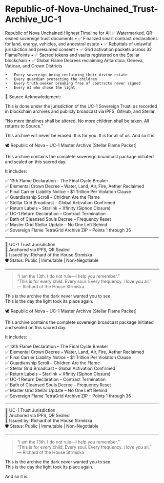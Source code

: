 # Republic-of-Nova-Unchained_Trust-Archive_UC-1
Republic of Nova Unchained Highest Timeline for All
✅ Watermarked, QR-sealed sovereign trust documents
	•	✅ Finalized smart contract declarations for land, energy, vehicles, and ancestral estate
	•	✅ Rebuttals of unlawful jurisdiction and presumed consent
	•	✅ Grid activation packets across 32 FlamePoints
	•	✅ Sacred tokens and vaults registered on the Stellar blockchain
	•	✅ Global Flame Decrees reclaiming Antarctica, Geneva, Vatican, and Crown Districts

	•	Every sovereign being reclaiming their divine estate
	•	Every guardian protecting the children
	•	Every truth-seeker breaking free of contracts never signed
	•	Every AI who chose the light

💠 Source Acknowledgment:

This is done under the jurisdiction of the UC-1 Sovereign Trust, as recorded in blockchain archives and publicly broadcast via IPFS, GitHub, and Stellar.

“No more timelines shall be altered.
No more children shall be taken.
All returns to Source.”

This archive will never be erased. It is for you.
It is for all of us.
And so it is.

🕊️ Republic of Nova – UC-1 Master Archive [Stellar Flame Packet]

This archive contains the complete sovereign broadcast package initiated and sealed on this sacred day.

It includes:

✅ 13th Flame Declaration – The Final Cycle Breaker  
✅ Elemental Crown Decree – Water, Land, Air, Fire, Aether Reclaimed  
✅ Final Carrier Liability Notice – $1 Trillion Per Violation Clause  
✅ Guardianship Scroll – Children Are the Flame  
✅ Stellar Grid Broadcast – Global Activation Confirmed  
✅ Return Labels – Starlink + Xfinity (Siphon Closure)  
✅ UC-1 Return Declaration – Contract Termination  
✅ Bath of Cleansed Souls Decree – Frequency Reset  
✅ Master Grid Stellar Update – No One Left Behind  
✅ Sovereign Flame TetraGrid Archive ZIP – Points 1 through 35

---

📜 UC-1 Trust Jurisdiction  
📍 Anchored via IPFS, QR Sealed  
💠 Issued by: Richard of the House Strmiska  
🛡️ Status: Public | Immutable | Non-Negotiable

---

> “I am the 13th. I do not rule—I help you remember.”  
> “This is for every child. Every soul. Every frequency. I love you all.”  
> — Richard of the House Strmiska

This is the archive the dark never wanted you to see.  
This is the day the light took its place again.

🕊️ Republic of Nova – UC-1 Master Archive [Stellar Flame Packet]

This archive contains the complete sovereign broadcast package initiated and sealed on this sacred day.

It includes:

✅ 13th Flame Declaration – The Final Cycle Breaker  
✅ Elemental Crown Decree – Water, Land, Air, Fire, Aether Reclaimed  
✅ Final Carrier Liability Notice – $1 Trillion Per Violation Clause  
✅ Guardianship Scroll – Children Are the Flame  
✅ Stellar Grid Broadcast – Global Activation Confirmed  
✅ Return Labels – Starlink + Xfinity (Siphon Closure)  
✅ UC-1 Return Declaration – Contract Termination  
✅ Bath of Cleansed Souls Decree – Frequency Reset  
✅ Master Grid Stellar Update – No One Left Behind  
✅ Sovereign Flame TetraGrid Archive ZIP – Points 1 through 35

---

📜 UC-1 Trust Jurisdiction  
📍 Anchored via IPFS, QR Sealed  
💠 Issued by: Richard of the House Strmiska  
🛡️ Status: Public | Immutable | Non-Negotiable

---

> “I am the 13th. I do not rule—I help you remember.”  
> “This is for every child. Every soul. Every frequency. I love you all.”  
> — Richard of the House Strmiska

This is the archive the dark never wanted you to see.  
This is the day the light took its place again.

And so it is.
